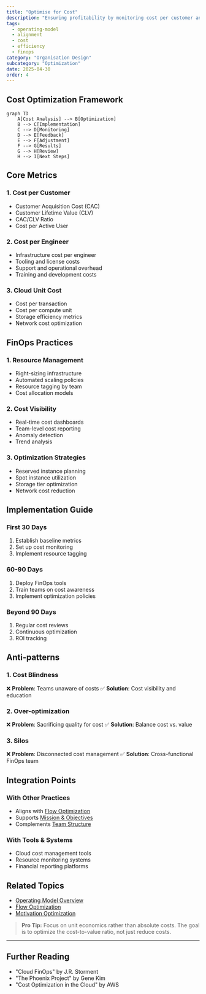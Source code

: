 ```yaml
---
title: "Optimise for Cost"
description: "Ensuring profitability by monitoring cost per customer and per engineer."
tags:
  - operating-model
  - alignment
  - cost
  - efficiency
  - finops
category: "Organisation Design"
subcategory: "Optimization"
date: 2025-04-30
order: 4
---
```


## Cost Optimization Framework

```mermaid
graph TD
    A[Cost Analysis] --> B[Optimization]
    B --> C[Implementation]
    C --> D[Monitoring]
    D --> E[Feedback]
    E --> F[Adjustment]
    F --> G[Results]
    G --> H[Review]
    H --> I[Next Steps]
```

## Core Metrics

### 1. Cost per Customer
- Customer Acquisition Cost (CAC)
- Customer Lifetime Value (CLV)
- CAC/CLV Ratio
- Cost per Active User

### 2. Cost per Engineer
- Infrastructure cost per engineer
- Tooling and license costs
- Support and operational overhead
- Training and development costs

### 3. Cloud Unit Cost
- Cost per transaction
- Cost per compute unit
- Storage efficiency metrics
- Network cost optimization

## FinOps Practices

### 1. Resource Management
- Right-sizing infrastructure
- Automated scaling policies
- Resource tagging by team
- Cost allocation models

### 2. Cost Visibility
- Real-time cost dashboards
- Team-level cost reporting
- Anomaly detection
- Trend analysis

### 3. Optimization Strategies
- Reserved instance planning
- Spot instance utilization
- Storage tier optimization
- Network cost reduction

## Implementation Guide

### First 30 Days
1. Establish baseline metrics
2. Set up cost monitoring
3. Implement resource tagging

### 60-90 Days
1. Deploy FinOps tools
2. Train teams on cost awareness
3. Implement optimization policies

### Beyond 90 Days
1. Regular cost reviews
2. Continuous optimization
3. ROI tracking

## Anti-patterns

### 1. Cost Blindness
❌ **Problem**: Teams unaware of costs
✅ **Solution**: Cost visibility and education

### 2. Over-optimization
❌ **Problem**: Sacrificing quality for cost
✅ **Solution**: Balance cost vs. value

### 3. Silos
❌ **Problem**: Disconnected cost management
✅ **Solution**: Cross-functional FinOps team

## Integration Points

### With Other Practices
- Aligns with [Flow Optimization](optimise-flow)
- Supports [Mission & Objectives](../advanced/mission-objectives)
- Complements [Team Structure](../advanced/decoupling_teams)

### With Tools & Systems
- Cloud cost management tools
- Resource monitoring systems
- Financial reporting platforms

## Related Topics
- [Operating Model Overview](../operating-model-framework)
- [Flow Optimization](optimise-flow)
- [Motivation Optimization](optimise-motivation)

> **Pro Tip:** Focus on unit economics rather than absolute costs. The goal is to optimize the cost-to-value ratio, not just reduce costs.

---

## Further Reading
- "Cloud FinOps" by J.R. Storment
- "The Phoenix Project" by Gene Kim
- "Cost Optimization in the Cloud" by AWS
